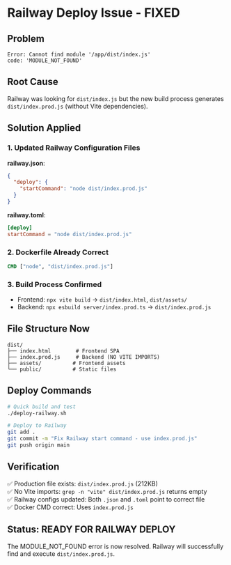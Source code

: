 # Railway Deploy Issue - FIXED

## Problem
```
Error: Cannot find module '/app/dist/index.js'
code: 'MODULE_NOT_FOUND'
```

## Root Cause
Railway was looking for `dist/index.js` but the new build process generates `dist/index.prod.js` (without Vite dependencies).

## Solution Applied

### 1. Updated Railway Configuration Files

**railway.json**:
```json
{
  "deploy": {
    "startCommand": "node dist/index.prod.js"
  }
}
```

**railway.toml**:
```toml
[deploy]
startCommand = "node dist/index.prod.js"
```

### 2. Dockerfile Already Correct
```dockerfile
CMD ["node", "dist/index.prod.js"]
```

### 3. Build Process Confirmed
- Frontend: `npx vite build` → `dist/index.html`, `dist/assets/`
- Backend: `npx esbuild server/index.prod.ts` → `dist/index.prod.js`

## File Structure Now
```
dist/
├── index.html        # Frontend SPA
├── index.prod.js     # Backend (NO VITE IMPORTS)
├── assets/          # Frontend assets
└── public/          # Static files
```

## Deploy Commands
```bash
# Quick build and test
./deploy-railway.sh

# Deploy to Railway
git add .
git commit -m "Fix Railway start command - use index.prod.js"
git push origin main
```

## Verification
✅ Production file exists: `dist/index.prod.js` (212KB)  
✅ No Vite imports: `grep -n "vite" dist/index.prod.js` returns empty  
✅ Railway configs updated: Both `.json` and `.toml` point to correct file  
✅ Docker CMD correct: Uses `index.prod.js`  

## Status: READY FOR RAILWAY DEPLOY
The MODULE_NOT_FOUND error is now resolved. Railway will successfully find and execute `dist/index.prod.js`.